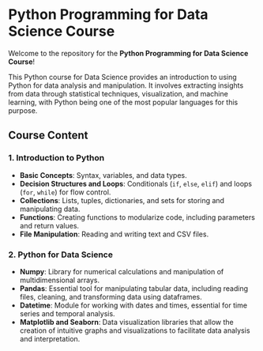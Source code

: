 # Python Programming for Data Science Course

Welcome to the repository for the **Python Programming for Data Science Course**!

This Python course for Data Science provides an introduction to using Python for data analysis and manipulation. It involves extracting insights from data through statistical techniques, visualization, and machine learning, with Python being one of the most popular languages for this purpose.

## Course Content

### 1. Introduction to Python
- **Basic Concepts**: Syntax, variables, and data types.
- **Decision Structures and Loops**: Conditionals (`if`, `else`, `elif`) and loops (`for`, `while`) for flow control.
- **Collections**: Lists, tuples, dictionaries, and sets for storing and manipulating data.
- **Functions**: Creating functions to modularize code, including parameters and return values.
- **File Manipulation**: Reading and writing text and CSV files.

### 2. Python for Data Science
- **Numpy**: Library for numerical calculations and manipulation of multidimensional arrays.
- **Pandas**: Essential tool for manipulating tabular data, including reading files, cleaning, and transforming data using dataframes.
- **Datetime**: Module for working with dates and times, essential for time series and temporal analysis.
- **Matplotlib and Seaborn**: Data visualization libraries that allow the creation of intuitive graphs and visualizations to facilitate data analysis and interpretation.
